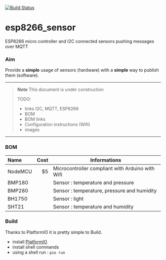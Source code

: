 [![Build Status](https://travis-ci.org/smougenot/esp8266_sensor.svg?branch=master)](https://travis-ci.org/smougenot/esp8266_sensor)

# esp8266_sensor
ESP8266 micro controller and I2C connected sensors pushing messages over MQTT


### Aim
Provide a **simple** usage of sensors (hardware) with a **simple** way to publish them (software).

----

>**Note**
> This document is under construction
>
> TODO:
>- links I2C, MQTT, ESP8266
>- BOM 
>- BOM links
>- Configuration instructions (Wifi)
>- images

----

### BOM

| Name     | Cost  | Informations   |
| :------- | ----: | ---- |
| NodeMCU  | $5    | Microcontroller compliant with Arduino with Wifi     |
| BMP180   |       | Sensor : temperature and pressure |
| BMP280   |       | Sensor : temperature, pressure and humidity |
| BH1750   |       | Sensor : light |
| SHT21    |       | Sensor : temperature and humidity  |

### Build

Thanks to PlatformIO it is pretty simple to Build.
* install [PlatformIO](http://platformio.org/platformio-ide)
* install shell commands
* using a shell run : 
```pio run```
 
